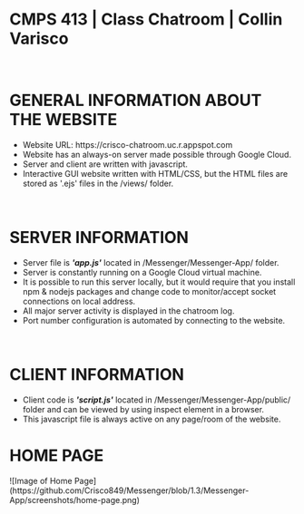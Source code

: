<h1>CMPS 413 | Class Chatroom | Collin Varisco </h1> <br />

  <h1>GENERAL INFORMATION ABOUT THE WEBSITE</h1> 
  <ul>
    <li> Website URL: https://crisco-chatroom.uc.r.appspot.com </li>
    <li> Website has an always-on server made possible through Google Cloud. </li> 
    <li> Server and client are written with javascript. </li> 
    <li> Interactive GUI website written with HTML/CSS, but the HTML files are stored as '.ejs' files in the /views/ folder. </li>
  </ul>
  </br>

  <h1>SERVER INFORMATION</h1>
  <ul> 
    <li> Server file is <strong><em>'app.js'</em></strong> located in /Messenger/Messenger-App/ folder. </li>
    <li> Server is constantly running on a Google Cloud virtual machine. </li>
    <li> It is possible to run this server locally, but it would require that you install npm & nodejs packages and change code to monitor/accept socket connections on local address. </li>
    <li> All major server activity is displayed in the chatroom log. </li>
    <li> Port number configuration is automated by connecting to the website. </li>
  </ul>
  </br>

  <h1>CLIENT INFORMATION</h1>
  <ul>
    <li> Client code is <strong><em>'script.js'</em></strong> located in /Messenger/Messenger-App/public/ folder and can be viewed by using inspect element in a browser.</li>
    <li> This javascript file is always active on any page/room of the website.</li>
  </ul>

  <h1> HOME PAGE </h1>
  ![Image of Home Page]
  (https://github.com/Crisco849/Messenger/blob/1.3/Messenger-App/screenshots/home-page.png)
